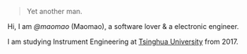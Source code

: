 

> Yet another man.


Hi, I am *@maomao* (Maomao), a software lover & a electronic engineer. 

I am studying Instrument Engineering at [Tsinghua University](https://www.tsinghua.edu.cn/publish/thu2018/index.html) from 2017.

 